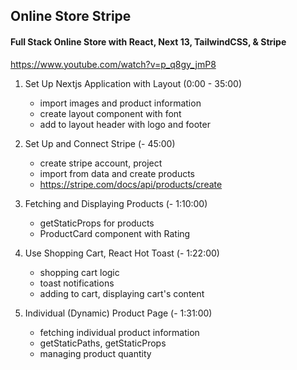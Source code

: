 ## Online Store Stripe

#### Full Stack Online Store with React, Next 13, TailwindCSS, & Stripe

https://www.youtube.com/watch?v=p_q8gy_jmP8

1. Set Up Nextjs Application with Layout (0:00 - 35:00)
	- import images and product information
	- create layout component with font
	- add to layout header with logo and footer

2. Set Up and Connect Stripe (- 45:00)
	- create stripe account, project
	- import from data and create products
	- https://stripe.com/docs/api/products/create 

3. Fetching and Displaying Products (- 1:10:00)
	- getStaticProps for products
	- ProductCard component with Rating

4. Use Shopping Cart, React Hot Toast (- 1:22:00)
	- shopping cart logic
	- toast notifications
	- adding to cart, displaying cart's content 

5. Individual (Dynamic) Product Page (- 1:31:00)
	- fetching individual product information
	- getStaticPaths, getStaticProps
	- managing product quantity

